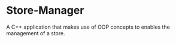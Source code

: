 # Store-Manager
A C++ application that makes use of OOP concepts to enables the management of a store.

